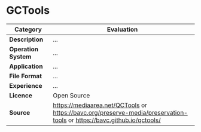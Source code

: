 # GCTools

| Category | Evaluation |
| --- | --- |
| **Description** | ... |
| **Operation System** | ... |
| **Application** | ... |
| **File Format** | ... |
| **Experience** | ... |
| **Licence** | Open Source |
| **Source** | https://mediaarea.net/QCTools or https://bavc.org/preserve-media/preservation-tools or https://bavc.github.io/qctools/ |
